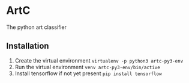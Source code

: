 # ArtC
The python art classifier

## Installation
1. Create the virtual environment `virtualenv -p python3 artc-py3-env`
1. Run the virtual environment `venv artc-py3-env/bin/active`
2. Install tensorflow if not yet present `pip install tensorflow`
